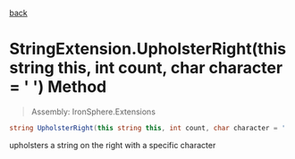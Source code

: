 ﻿

[back](/IronSphere.Extensions/types/StringExtension)

# StringExtension.UpholsterRight(this string this, int count, char character = &#39; &#39;) Method

> Assembly: IronSphere.Extensions

```csharp
string UpholsterRight(this string this, int count, char character = ' ')
```

upholsters a string on the right with a specific character

 